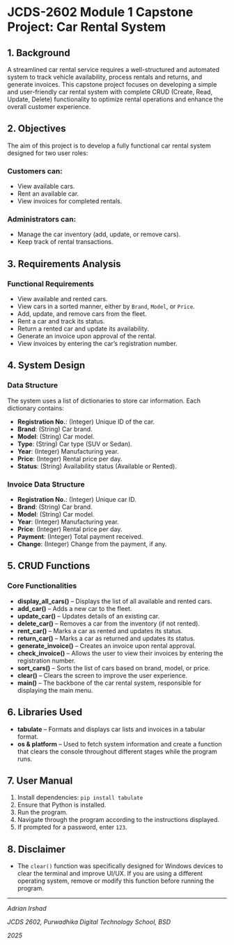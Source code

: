 # JCDS-2602 Module 1 Capstone Project: Car Rental System

## 1. Background

A streamlined car rental service requires a well-structured and automated system to track vehicle availability, process rentals and returns, and generate invoices. This capstone project focuses on developing a simple and user-friendly car rental system with complete CRUD (Create, Read, Update, Delete) functionality to optimize rental operations and enhance the overall customer experience.

## 2. Objectives

The aim of this project is to develop a fully functional car rental system designed for two user roles:

### Customers can:
- View available cars.
- Rent an available car.
- View invoices for completed rentals.

### Administrators can:
- Manage the car inventory (add, update, or remove cars).
- Keep track of rental transactions.

## 3. Requirements Analysis

### Functional Requirements

- View available and rented cars.
- View cars in a sorted manner, either by `Brand`, `Model`, or `Price`.
- Add, update, and remove cars from the fleet.
- Rent a car and track its status.
- Return a rented car and update its availability.
- Generate an invoice upon approval of the rental.
- View invoices by entering the car’s registration number.

## 4. System Design

### Data Structure

The system uses a list of dictionaries to store car information. Each dictionary contains:

- **Registration No.**: (Integer) Unique ID of the car.
- **Brand**: (String) Car brand.
- **Model**: (String) Car model.
- **Type**: (String) Car type (SUV or Sedan).
- **Year**: (Integer) Manufacturing year.
- **Price**: (Integer) Rental price per day.
- **Status**: (String) Availability status (Available or Rented).

### Invoice Data Structure

- **Registration No.**: (Integer) Unique car ID.
- **Brand**: (String) Car brand.
- **Model**: (String) Car model.
- **Year**: (Integer) Manufacturing year.
- **Price**: (Integer) Rental price per day.
- **Payment**: (Integer) Total payment received.
- **Change**: (Integer) Change from the payment, if any.

## 5. CRUD Functions

### Core Functionalities

- **display_all_cars()** – Displays the list of all available and rented cars.
- **add_car()** – Adds a new car to the fleet.
- **update_car()** – Updates details of an existing car.
- **delete_car()** – Removes a car from the inventory (if not rented).
- **rent_car()** – Marks a car as rented and updates its status.
- **return_car()** – Marks a car as returned and updates its status.
- **generate_invoice()** – Creates an invoice upon rental approval.
- **check_invoice()** – Allows the user to view their invoices by entering the registration number.
- **sort_cars()** – Sorts the list of cars based on brand, model, or price.
- **clear()** – Clears the screen to improve the user experience.
- **main()** – The backbone of the car rental system, responsible for displaying the main menu.

## 6. Libraries Used

- **tabulate** – Formats and displays car lists and invoices in a tabular format.
- **os & platform** – Used to fetch system information and create a function that clears the console throughout different stages while the program runs.

## 7. User Manual
1. Install dependencies: `pip install tabulate`
2. Ensure that Python is installed.
3. Run the program.
4. Navigate through the program according to the instructions displayed.
5. If prompted for a password, enter `123`.

## 8. Disclaimer
- The `clear()` function was specifically designed for Windows devices to clear the terminal and improve UI/UX. If you are using a different operating system, remove or modify this function before running the program.

---

<em>Adrian Irshad</em>

<em>JCDS 2602, Purwadhika Digital Technology School, BSD</em>

<em>2025</em>
